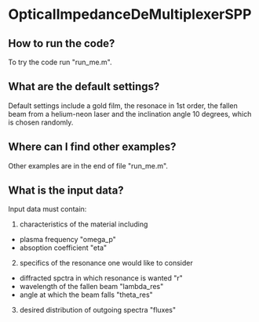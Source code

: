 # OpticalImpedanceDeMultiplexerSPP

## How to run the code?
To try the code run "run_me.m".

## What are the default settings?

Default settings include a gold film, the resonace in 1st order, 
the fallen beam from a helium-neon laser and the inclination angle 
10 degrees, which is chosen randomly.

## Where can I find other examples?

Other examples are in the end of file "run_me.m".

## What is the input data?

Input data must contain:

1. characteristics of the material including
  - plasma frequency "omega_p"
  - absoption coefficient "eta"
  
2. specifics of the resonance one would like to consider
  - diffracted spctra in which resonance is wanted "r"
  - wavelength of the fallen beam "lambda_res"
  - angle at which the beam falls "theta_res"
  
3. desired distribution of outgoing spectra "fluxes"
